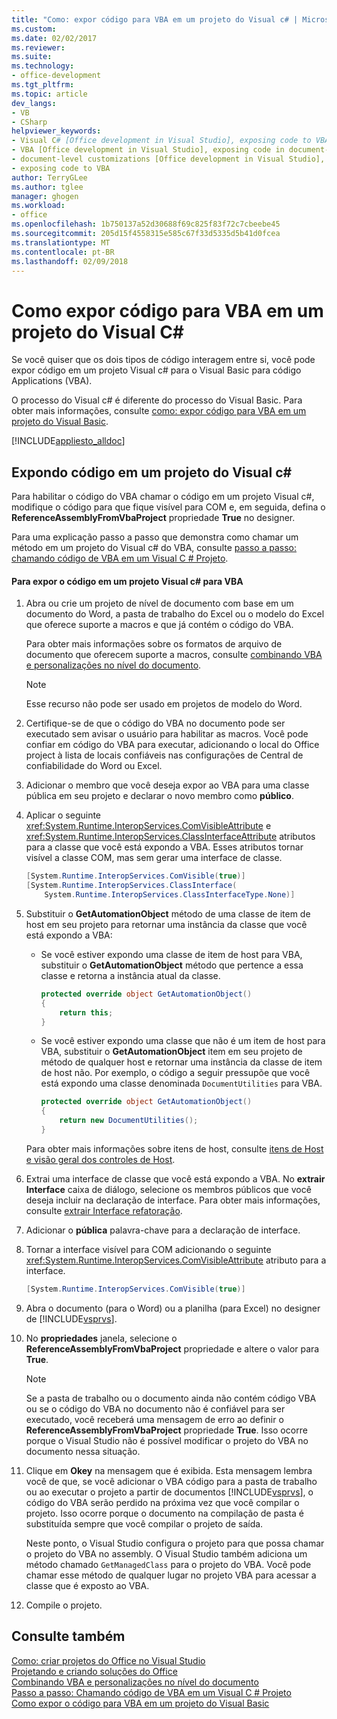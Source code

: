 ```yaml
---
title: "Como: expor código para VBA em um projeto do Visual c# | Microsoft Docs"
ms.custom: 
ms.date: 02/02/2017
ms.reviewer: 
ms.suite: 
ms.technology:
- office-development
ms.tgt_pltfrm: 
ms.topic: article
dev_langs:
- VB
- CSharp
helpviewer_keywords:
- Visual C# [Office development in Visual Studio], exposing code to VBA
- VBA [Office development in Visual Studio], exposing code in document-level customizations
- document-level customizations [Office development in Visual Studio], exposing code
- exposing code to VBA
author: TerryGLee
ms.author: tglee
manager: ghogen
ms.workload:
- office
ms.openlocfilehash: 1b750137a52d30688f69c825f83f72c7cbeebe45
ms.sourcegitcommit: 205d15f4558315e585c67f33d5335d5b41d0fcea
ms.translationtype: MT
ms.contentlocale: pt-BR
ms.lasthandoff: 02/09/2018
---
```

# <a name="how-to-expose-code-to-vba-in-a-visual-c-project"></a>Como expor código para VBA em um projeto do Visual C#
  Se você quiser que os dois tipos de código interagem entre si, você pode expor código em um projeto Visual c# para o Visual Basic para código Applications (VBA).  
  
 O processo do Visual c# é diferente do processo do Visual Basic. Para obter mais informações, consulte [como: expor código para VBA em um projeto do Visual Basic](../vsto/how-to-expose-code-to-vba-in-a-visual-basic-project.md).  
  
 [!INCLUDE[appliesto_alldoc](../vsto/includes/appliesto-alldoc-md.md)]  
  
## <a name="exposing-code-in-a-visual-c-project"></a>Expondo código em um projeto do Visual c#  
 Para habilitar o código do VBA chamar o código em um projeto Visual c#, modifique o código para que fique visível para COM e, em seguida, defina o **ReferenceAssemblyFromVbaProject** propriedade **True** no designer.  
  
 Para uma explicação passo a passo que demonstra como chamar um método em um projeto do Visual c# do VBA, consulte [passo a passo: chamando código de VBA em um Visual C &#35; Projeto](../vsto/walkthrough-calling-code-from-vba-in-a-visual-csharp-project.md).  
  
#### <a name="to-expose-code-in-a-visual-c-project-to-vba"></a>Para expor o código em um projeto Visual c# para VBA  
  
1.  Abra ou crie um projeto de nível de documento com base em um documento do Word, a pasta de trabalho do Excel ou o modelo do Excel que oferece suporte a macros e que já contém o código do VBA.  
  
     Para obter mais informações sobre os formatos de arquivo de documento que oferecem suporte a macros, consulte [combinando VBA e personalizações no nível do documento](../vsto/combining-vba-and-document-level-customizations.md).  
  
    > [!NOTE]  
    >  Esse recurso não pode ser usado em projetos de modelo do Word.  
  
2.  Certifique-se de que o código do VBA no documento pode ser executado sem avisar o usuário para habilitar as macros. Você pode confiar em código do VBA para executar, adicionando o local do Office project à lista de locais confiáveis nas configurações de Central de confiabilidade do Word ou Excel.  
  
3.  Adicionar o membro que você deseja expor ao VBA para uma classe pública em seu projeto e declarar o novo membro como **público**.  
  
4.  Aplicar o seguinte <xref:System.Runtime.InteropServices.ComVisibleAttribute> e <xref:System.Runtime.InteropServices.ClassInterfaceAttribute> atributos para a classe que você está expondo a VBA. Esses atributos tornar visível a classe COM, mas sem gerar uma interface de classe.  
  
    ```csharp  
    [System.Runtime.InteropServices.ComVisible(true)]  
    [System.Runtime.InteropServices.ClassInterface(  
        System.Runtime.InteropServices.ClassInterfaceType.None)]  
    ```  
  
5.  Substituir o **GetAutomationObject** método de uma classe de item de host em seu projeto para retornar uma instância da classe que você está expondo a VBA:  
  
    -   Se você estiver expondo uma classe de item de host para VBA, substituir o **GetAutomationObject** método que pertence a essa classe e retorna a instância atual da classe.  
  
        ```csharp  
        protected override object GetAutomationObject()  
        {  
            return this;  
        }  
        ```  
  
    -   Se você estiver expondo uma classe que não é um item de host para VBA, substituir o **GetAutomationObject** item em seu projeto de método de qualquer host e retornar uma instância da classe de item de host não. Por exemplo, o código a seguir pressupõe que você está expondo uma classe denominada `DocumentUtilities` para VBA.  
  
        ```csharp  
        protected override object GetAutomationObject()  
        {  
            return new DocumentUtilities();  
        }  
        ```  
  
     Para obter mais informações sobre itens de host, consulte [itens de Host e visão geral dos controles de Host](../vsto/host-items-and-host-controls-overview.md).  
  
6.  Extrai uma interface de classe que você está expondo a VBA. No **extrair Interface** caixa de diálogo, selecione os membros públicos que você deseja incluir na declaração de interface. Para obter mais informações, consulte [extrair Interface refatoração](../ide/reference/extract-interface.md).
  
7.  Adicionar o **pública** palavra-chave para a declaração de interface.  
  
8.  Tornar a interface visível para COM adicionando o seguinte <xref:System.Runtime.InteropServices.ComVisibleAttribute> atributo para a interface.  
  
    ```csharp  
    [System.Runtime.InteropServices.ComVisible(true)]  
    ```  
  
9. Abra o documento (para o Word) ou a planilha (para Excel) no designer de [!INCLUDE[vsprvs](../sharepoint/includes/vsprvs-md.md)].  
  
10. No **propriedades** janela, selecione o **ReferenceAssemblyFromVbaProject** propriedade e altere o valor para **True**.  
  
    > [!NOTE]  
    >  Se a pasta de trabalho ou o documento ainda não contém código VBA ou se o código do VBA no documento não é confiável para ser executado, você receberá uma mensagem de erro ao definir o **ReferenceAssemblyFromVbaProject** propriedade **True**. Isso ocorre porque o Visual Studio não é possível modificar o projeto do VBA no documento nessa situação.  
  
11. Clique em **Okey** na mensagem que é exibida. Esta mensagem lembra você de que, se você adicionar o VBA código para a pasta de trabalho ou ao executar o projeto a partir de documentos [!INCLUDE[vsprvs](../sharepoint/includes/vsprvs-md.md)], o código do VBA serão perdido na próxima vez que você compilar o projeto. Isso ocorre porque o documento na compilação de pasta é substituída sempre que você compilar o projeto de saída.  
  
     Neste ponto, o Visual Studio configura o projeto para que possa chamar o projeto do VBA no assembly. O Visual Studio também adiciona um método chamado `GetManagedClass` para o projeto do VBA. Você pode chamar esse método de qualquer lugar no projeto VBA para acessar a classe que é exposto ao VBA.  
  
12. Compile o projeto.  
  
## <a name="see-also"></a>Consulte também  
 [Como: criar projetos do Office no Visual Studio](../vsto/how-to-create-office-projects-in-visual-studio.md)   
 [Projetando e criando soluções do Office](../vsto/designing-and-creating-office-solutions.md)   
 [Combinando VBA e personalizações no nível do documento](../vsto/combining-vba-and-document-level-customizations.md)   
 [Passo a passo: Chamando código de VBA em um Visual C &#35; Projeto](../vsto/walkthrough-calling-code-from-vba-in-a-visual-csharp-project.md)   
 [Como expor o código para VBA em um projeto do Visual Basic](../vsto/how-to-expose-code-to-vba-in-a-visual-basic-project.md)  
  
  